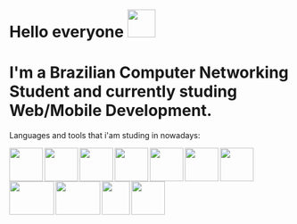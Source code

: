 
 # Hello everyone <img align="rigth" width="50" height="50" src="https://images.emojiterra.com/google/android-11/512px/1f525.png"> 
 # I'm a Brazilian Computer Networking Student and currently studing Web/Mobile Development.
 
  Languages and tools that i'am studing in nowadays:
 
 <img align="left" width="60" height="60" src="https://appmasters.io/static/react-47ce6e77f039020ee2e76a10c1e988e9.png">
 <img align="left" width="60" height="60" src="https://fei.edu.br/~gwachs/disciplinas/CC4670/slides/Aula05/slides/images/react_native_logo.png">
 <img align="left" width="60" height="60" src="https://user-images.githubusercontent.com/63877012/118017180-aef29b00-b32c-11eb-8e6b-4aeb8fcdc533.png">
 <img align="left" width="60" height="60" src="https://upload.wikimedia.org/wikipedia/commons/thumb/9/99/Unofficial_JavaScript_logo_2.svg/480px-Unofficial_JavaScript_logo_2.svg.png">
 <img align="left" width="60" height="60" src="https://image.flaticon.com/icons/png/512/919/919826.png">
 <img align="left" width="60" height="60" src="https://mauriciomikulski.github.io/img/logos/html.png">
 <img align="left" width="60" height="60" src="https://git-scm.com/images/logos/downloads/Git-Icon-1788C.png">
  <img align="left" width="80" height="60" src="https://www.docker.com/sites/default/files/d8/2019-07/Moby-logo.png">
 <img align="left" width="80" height="60" src="https://devtools.com.br/blog/wp-content/uploads/2013/06/MySQL-Logo.wine_.png">
 <img align="left" width="50" height="60" src="https://upload.wikimedia.org/wikipedia/commons/0/01/Windows_Terminal_Logo_256x256.png">
 <img align="left" width="60" height="60" src="https://brandslogos.com/wp-content/uploads/thumbs/php-logo-vector.svg">


